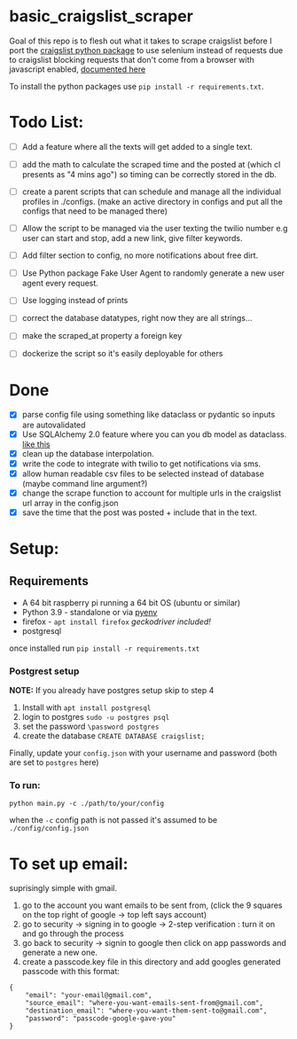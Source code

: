 # basic_craigslist_scraper

Goal of this repo is to flesh out what it takes to scrape craigslist before I port the [craigslist python package](https://github.com/juliomalegria/python-craigslist) to use selenium instead of requests due to craigslist blocking requests that don't come from a browser with javascript enabled, [documented here](https://github.com/juliomalegria/python-craigslist/issues/116)

To install the python packages use `pip install -r requirements.txt`.

# Todo List:
- [ ] Add a feature where all the texts will get added to a single text. 
- [ ] add the math to calculate the scraped time and the posted at (which cl presents as "4 mins ago") so timing can be correctly stored in the db. 
- [ ] create a parent scripts that can schedule and manage all the individual profiles in ./configs. (make an active directory in configs and put all the configs that need to be managed there)
- [ ] Allow the script to be managed via the user texting the twilio number e.g user can start and stop, add a new link, give filter keywords.
- [ ] Add filter section to config, no more notifications about free dirt. 
- [ ] Use Python package Fake User Agent to randomly generate a new user agent every request. 
- [ ] Use logging instead of prints
- [ ] correct the database datatypes, right now they are all strings...
- [ ] make the scraped_at property a foreign key
- [ ] dockerize the script so it's easily deployable for others


# Done
- [x] parse config file using something like dataclass or pydantic so inputs are autovalidated
- [x] Use SQLAlchemy 2.0 feature where you can you db model as dataclass. [like this](https://docs.sqlalchemy.org/en/20/orm/dataclasses.html)
- [x] clean up the database interpolation. 
- [x] write the code to integrate with twilio to get notifications via sms. 
- [x] allow human readable csv files to be selected instead of database (maybe command line argument?)
- [x] change the scrape function to account for multiple urls in the craigslist url array in the config.json
- [x] save the time that the post was posted + include that in the text. 

# Setup:

## Requirements

* A 64 bit raspberry pi running a 64 bit OS (ubuntu or similar)
* Python 3.9 - standalone or via [pyenv](https://github.com/pyenv/pyenv)
* firefox - `apt install firefox` *geckodriver included!*
* postgresql

once installed run `pip install -r requirements.txt`

### Postgrest setup

**NOTE:** If you already have postgres setup skip to step 4

1. Install with `apt install postgresql`
2. login to postgres `sudo -u postgres psql`
3. set the password `\password postgres`
4. create the database `CREATE DATABASE craigslist;`

Finally, update your `config.json` with your username and password (both are set to `postgres` here)

### To run:
```
python main.py -c ./path/to/your/config
```
when the `-c` config path is not passed it's assumed to be `./config/config.json`

# To set up email:
suprisingly simple with gmail.
1. go to the account you want emails to be sent from, (click the 9 squares on the top right of google -> top left says account)
2. go to security -> signing in to google -> 2-step verification : turn it on and go through the process
3. go back to security -> signin to google then click on app passwords and generate a new one.
4. create a passcode.key file in this directory and add googles generated passcode with this format:
```
{
    "email": "your-email@gmail.com", 
    "source_email": "where-you-want-emails-sent-from@gmail.com", 
    "destination_email": "where-you-want-them-sent-to@gmail.com", 
    "password": "passcode-google-gave-you"
}
```
